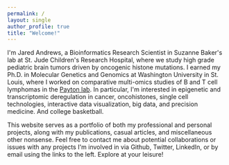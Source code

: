 ```yaml
---
permalink: /
layout: single
author_profile: true
title: "Welcome!"
---
```


I'm Jared Andrews, a Bioinformatics Research Scientist in Suzanne Baker's lab at St. Jude Children's Research Hospital, where we study high grade pediatric brain tumors driven by oncogenic histone mutations. I earned my Ph.D. in Molecular Genetics and Genomics at Washington University in St. Louis, where I worked on comparative multi-omics studies of B and T cell lymphomas in the [Payton lab](https://wupathlabs.wustl.edu/payton/). In particular, I'm interested in epigenetic and transcriptomic deregulation in cancer, oncohistones, single cell technologies, interactive data visualization, big data, and precision medicine. And college basketball.

This website serves as a portfolio of both my professional and personal projects, along with my publications, casual articles, and miscellaneous other nonsense. Feel free to contact me about potential collaborations or issues with any projects I'm involved in via Github, Twitter, LinkedIn, or by email using the links to the left. Explore at your leisure!
